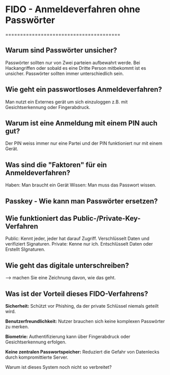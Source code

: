 # FIDO - Anmeldeverfahren ohne Passwörter
=======================================

## Warum sind Passwörter unsicher?
Passwörter sollten nur von Zwei parteien aufbewahrt werde. Bei Hackangriffen oder sobald es eine Dritte Person mitbekommt ist es unsicher. Passwörter sollten immer unterschiedlich sein.


## Wie geht ein passwortloses Anmeldeverfahren?
Man nutzt ein Externes gerät um sich einzuloggen z.B. mit Gesichtserkennung oder Fingerabdruck.


## Warum ist eine Anmeldung mit einem PIN auch gut?
Der PIN weiss immer nur eine Partei und der PIN funktioniert nur mit einem Gerät.


## Was sind die "Faktoren" für ein Anmeldeverfahren?
Haben: Man braucht ein Gerät
Wissen: Man muss das Passwort wissen.




Passkey - Wie kann man Passwörter ersetzen?
-------------------------------------------

## Wie funktioniert das Public-/Private-Key-Verfahren
Public: Kennt jeder, jeder hat darauf Zugriff. Verschlüsselt Daten und verifiziert Signaturen.
Private: Kenne nur ich. Entschlüsselt Daten oder Erstellt SIgnaturen.

## Wie geht das digitale unterschreiben?
--> machen Sie eine Zeichnung davon, wie das geht.


## Was ist der Vorteil dieses FIDO-Verfahrens?

**Sicherheit:**
Schützt vor Phishing, da der private Schlüssel niemals geteilt wird.

**Benutzerfreundlichkeit:**
Nutzer brauchen sich keine komplexen Passwörter zu merken.

**Biometrie:**
Authentifizierung kann über Fingerabdruck oder Gesichtserkennung erfolgen.

**Keine zentralen Passwortspeicher:**
Reduziert die Gefahr von Datenlecks durch kompromittierte Server.

Warum ist dieses System noch nicht so verbreitet?

